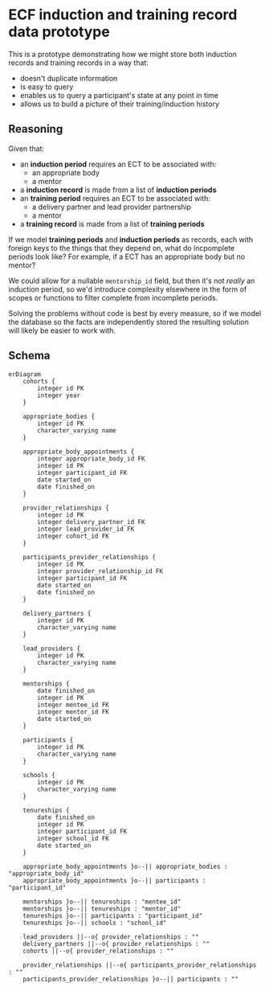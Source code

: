# ECF induction and training record data prototype

This is a prototype demonstrating how we might store both induction records and training records in a way that:

* doesn't duplicate information
* is easy to query
* enables us to query a participant's state at any point in time
* allows us to build a picture of their training/induction history

## Reasoning

Given that:
  * an **induction period** requires an ECT to be associated with:
    - an appropriate body
    - a mentor
  * a **induction record** is made from a list of **induction periods**
  * an **training period** requires an ECT to be associated with:
    - a delivery partner and lead provider partnership
    - a mentor
  * a **training record** is made from a list of **training periods**

If we model **training periods** and **induction periods** as records, each
with foreign keys to the things that they depend on, what do incpomplete
periods look like? For example, if a ECT has an appropriate body but no mentor?

We could allow for a nullable `mentorship_id` field, but then it's not _really_
an induction period, so we'd introduce complexity elsewhere in the form of
scopes or functions to filter complete from incomplete periods.

Solving the problems without code is best by every measure, so if we model the
database so the facts are independently stored the resulting solution will
likely be easier to work with.

## Schema

```mermaid
erDiagram
    cohorts {
        integer id PK
        integer year
    }

    appropriate_bodies {
        integer id PK
        character_varying name
    }

    appropriate_body_appointments {
        integer appropriate_body_id FK
        integer id PK
        integer participant_id FK
        date started_on
        date finished_on
    }

    provider_relationships {
        integer id PK
        integer delivery_partner_id FK
        integer lead_provider_id FK
        integer cohort_id FK
    }

    participants_provider_relationships {
        integer id PK
        integer provider_relationship_id FK
        integer participant_id FK
        date started_on
        date finished_on
    }

    delivery_partners {
        integer id PK
        character_varying name
    }

    lead_providers {
        integer id PK
        character_varying name
    }

    mentorships {
        date finished_on
        integer id PK
        integer mentee_id FK
        integer mentor_id FK
        date started_on
    }

    participants {
        integer id PK
        character_varying name
    }

    schools {
        integer id PK
        character_varying name
    }

    tenureships {
        date finished_on
        integer id PK
        integer participant_id FK
        integer school_id FK
        date started_on
    }

    appropriate_body_appointments }o--|| appropriate_bodies : "appropriate_body_id"
    appropriate_body_appointments }o--|| participants : "participant_id"

    mentorships }o--|| tenureships : "mentee_id"
    mentorships }o--|| tenureships : "mentor_id"
    tenureships }o--|| participants : "participant_id"
    tenureships }o--|| schools : "school_id"

    lead_providers ||--o{ provider_relationships : ""
    delivery_partners ||--o{ provider_relationships : ""
    cohorts ||--o{ provider_relationships : ""

    provider_relationships ||--o{ participants_provider_relationships : ""
    participants_provider_relationships }o--|| participants : ""
```
